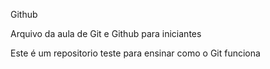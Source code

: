 Github

Arquivo da aula de Git e Github para iniciantes

Este é um repositorio teste para ensinar como o Git funciona
